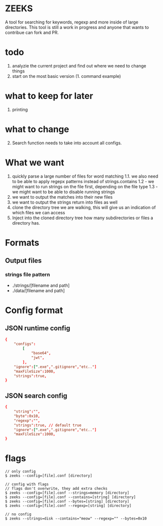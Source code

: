# ZEEKS
A tool for searching for keywords, regexp and more inside of large directories. This tool is still a work in progress and anyone that wants to contribue can fork and PR.

# todo
1. analyzie the current project and find out where we need to change things
2. start on the most basic version (1. command example)


# what to keep for later
1. printing

# what to change
2. Search function needs to take into account all configs.




# What we want
1. quickly parse a large number of files for word matching
1.1. we also need to be able to apply regepx patterns instead of strings.contains
1.2 - we might want to run strings on the file first, depending on the file type
1.3 - we might want to be able to disable running strings
2. we want to output the matches into their new files
3. we want to output the strings return into files as well
4. clone the directory tree we are walking, this will give us an indication of which files we can access
5. Inject into the cloned directory tree how many subdirectories or files a directory has. 


# Formats
## Output files
### strings file pattern
- ./strings/[filename and path]
- ./data/[filename and path]

# Config format
## JSON runtime config
``` base-and-token.conf
{
    "configs":    
        [
            "base64",
            "jwt",
        ],
    "ignore":[".exe",".gitignore","etc.."]
    "maxFileSize":1000,
    "strings":true,
}
```
## JSON search config
``` base64.conf
{
    "string":"",
    "byte":0x10,
    "regexp":"",
    "strings":true, // default true
    "ignore":[".exe",".gitignore","etc.."]
    "maxFileSize":1000,
}
```

# flags
```
// only config
$ zeeks --config=[file].conf [directory]

// config with flags
// flags don't overwrite, they add extra checks
$ zeeks --config=[file].conf --strings=memory [directory]
$ zeeks --config=[file].conf --contains=[string] [directory]
$ zeeks --config=[file].conf --bytes=[string] [directory]
$ zeeks --config=[file].conf --regexp=[string] [directory]

// no config
$ zeeks --strings=disk --contains="meow" --regexp="" --bytes=0x10
```
